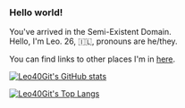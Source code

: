 ### Hello world!

You've arrived in the Semi-Existent Domain.  
Hello, I'm Leo. 26, 🇮🇱, pronouns are he/they.

You can find links to other places I'm in [here](https://a-dude-called-leo.tumblr.com/links).

[![Leo40Git's GitHub stats](https://github-readme-stats.vercel.app/api?username=Leo40Git&show_icons=true&theme=tokyonight)](https://github.com/anuraghazra/github-readme-stats)

[![Leo40Git's Top Langs](https://github-readme-stats.vercel.app/api/top-langs/?username=Leo40Git&theme=tokyonight&layout=compact)](https://github.com/anuraghazra/github-readme-stats)
